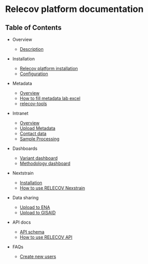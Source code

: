 # Relecov platform documentation

## Table of Contents

- Overview
    - [Description](description.md)

- Installation
    - [Relecov platform installation](relecov_install.md)
    - [Configuration](configuration.md)

- Metadata
    - [Overview](metadata.md)
    - [How to fill metadata lab excel](metadata_lab_excel.md)
    - [relecov-tools](relecov_tools.md)

- Intranet
    - [Overview](intranetOverview.md)
    - [Upload Metadata](intranetUploadMetadata.md)
    - [Contact data](intranetContactData.md)
    - [Sample Processing](sampleProcessing.md)

- Dashboards
    - [Variant dashboard](variant_dashboard.md)
    - [Methodology dashboard](methodology_dashboard.md)

- Nextstrain
    - [Installation](nextstrain_install.md)
    - [How to use RELECOV Nexstrain](howto_nextstrain.md)

- Data sharing
    - [Upload to ENA](upload_to_ena.md)
    - [Upload to GISAID](upload_to_gisaid.md)

- API docs
    - [API schema](api_schema.md)
    - [How to use RELECOV API](howto_api.md)

- FAQs
    - [Create new users](create_new_user.md)
